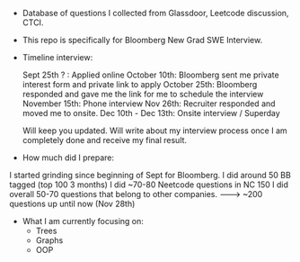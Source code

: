 * Database of questions I collected from Glassdoor, Leetcode discussion, CTCI.
* This repo is specifically for Bloomberg New Grad SWE Interview.

* Timeline interview:

  Sept 25th ? : Applied online
  October 10th: Bloomberg sent me private interest form and private link to apply
  October 25th: Bloomberg responded and gave me the link for me to schedule the interview
  November 15th: Phone interview
  Nov 26th: Recruiter responded and moved me to onsite. 
  Dec 10th - Dec 13th: Onsite interview / Superday

  Will keep you updated.
  Will write about my interview process once I am completely done and receive my final result. 


* How much did I prepare:


I started grinding since beginning of Sept for Bloomberg.
I did around 50 BB tagged (top 100 3 months)
I did ~70-80 Neetcode questions in NC 150 
I did overall 50-70 questions that belong to other companies. 
---> ~200 questions up until now (Nov 28th)


* What I am currently focusing on:
  - Trees
  - Graphs
  - OOP 
